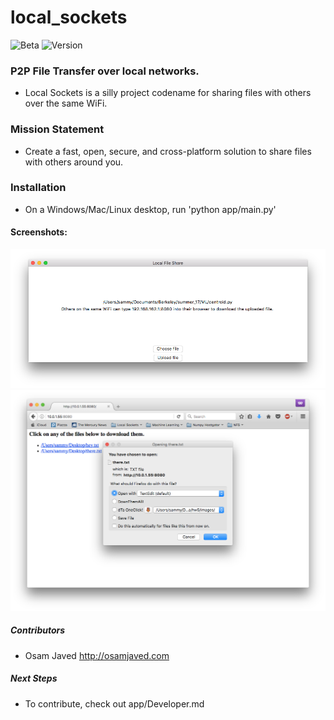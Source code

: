 # local_sockets
![Beta](https://img.shields.io/badge/Status-Alpha-yellowgreen.svg?style=flat "Alpha")
![Version](https://img.shields.io/badge/Version-0.0-yellowgreen.svg)


### P2P File Transfer over local networks.  

* Local Sockets is a silly project codename for sharing files with others over the same WiFi.   

### Mission Statement
* Create a fast, open, secure, and cross-platform solution to share files with others around you.  

### Installation
* On a Windows/Mac/Linux desktop, run 'python app/main.py'

#### Screenshots:
![app screenshot](marketing/screenshots/Local_Sockets_Screenshot.png)
![web app screenshot](marketing/screenshots/web_interface.png)

##### Contributors

* Osam Javed <http://osamjaved.com>


##### Next Steps
* To contribute, check out app/Developer.md
